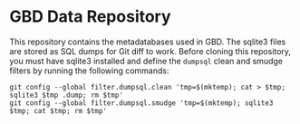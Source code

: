 # GBD Data Repository

This repository contains the metadatabases used in GBD.
The sqlite3 files are stored as SQL dumps for Git diff to work.
Before cloning this repository, you must have sqlite3 installed and define the `dumpsql` clean and smudge filters by running the following commands:
```
git config --global filter.dumpsql.clean 'tmp=$(mktemp); cat > $tmp; sqlite3 $tmp .dump; rm $tmp'
git config --global filter.dumpsql.smudge 'tmp=$(mktemp); sqlite3 $tmp; cat $tmp; rm $tmp'
```
